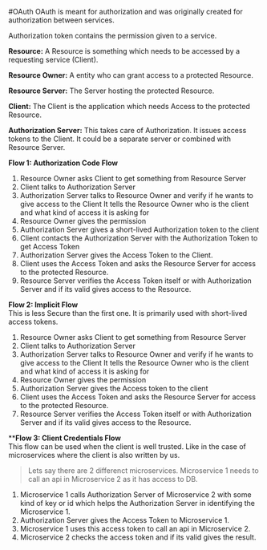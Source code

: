 #OAuth
OAuth is meant for authorization and was originally created for authorization between services.


Authorization token contains the permission given to a service.

**Resource:** A Resource is something which needs to be accessed by a requesting service (Client). 

**Resource Owner:** A entity who can grant access to a protected Resource.

**Resource Server:** The Server hosting the protected Resource.

**Client:** The Client is the application which needs Access to the protected Resource.

**Authorization Server:** This takes care of Authorization. It issues access tokens to the Client. It could be a separate server or combined with Resource Server.

**Flow 1: Authorization Code Flow**
1. Resource Owner asks Client to get something from Resource Server
2. Client talks to Authorization Server
3. Authorization Server talks to Resource Owner and verify if he wants to give access to the Client
   It tells the Resource Owner who is the client and what kind of access it is asking for
4. Resource Owner gives the permission
5. Authorization Server gives a short-lived Authorization token to the client
6. Client contacts the Authorization Server with the Authorization Token to get Access Token
7. Authorization Server gives the Access Token to the Client.
8. Client uses the Access Token and asks the Resource Server for access to the protected Resource.
9. Resource Server verifies the Access Token itself or with Authorization Server and if its valid gives access to the Resource.

**Flow 2: Implicit Flow**  
This is less Secure than the first one. It is primarily used with short-lived access tokens.
1. Resource Owner asks Client to get something from Resource Server
2. Client talks to Authorization Server
3. Authorization Server talks to Resource Owner and verify if he wants to give access to the Client
   It tells the Resource Owner who is the client and what kind of access it is asking for
4. Resource Owner gives the permission
5. Authorization Server gives the Access token to the client
6. Client uses the Access Token and asks the Resource Server for access to the protected Resource.
7. Resource Server verifies the Access Token itself or with Authorization Server and if its valid gives access to the Resource.

****Flow 3: Client Credentials Flow**  
This flow can be used when the client is well trusted. Like in the case of microservices where the client is also written by us.
> Lets say there are 2 differenct microservices. Microservice 1 needs to call an api in Microservice 2 as it has access to DB.

1. Microservice 1 calls Authorization Server of Microservice 2 with some kind of key or id which helps the Authorization Server in identifying the Microservice 1.
2. Authorization Server gives the Access Token to Microservice 1.
3. Microservice 1 uses this access token to call an api in Microservice 2.
4. Microservice 2 checks the access token and if its valid gives the result.
